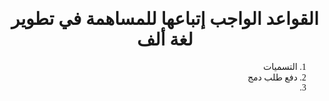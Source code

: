 <center style="font-family: Tajawal">

# القواعد الواجب إتباعها للمساهمة في تطوير لغة ألف

</center>

<right style = "font-family: 'Tajawal', Tajawal; direction: rtl">

1. التسميات
2. دفع طلب دمج
3. 

</right>